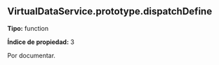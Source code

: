 ## VirtualDataService.prototype.dispatchDefine

**Tipo:** function

**Índice de propiedad:** 3

Por documentar.



